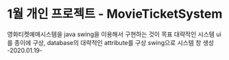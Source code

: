 # 1월 개인 프로젝트 - MovieTicketSystem

영화티켓예매시스템을 java swing을 이용해서 구현하는 것이 목표 
대략적인 시스템 ui를 종이에 구상, database의 대략적인 attribute를 구상
swing으로 시스템 창 생성                                             -2020.01.19-
